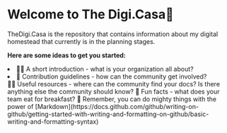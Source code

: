 # Welcome to The Digi.Casa👋

TheDigi.Casa is the repository that contains information about my digital homestead that currently is in the planning stages. 


**Here are some ideas to get you started:**

<li>🙋‍♀️ A short introduction - what is your organization all about?</li>
<li>🌈 Contribution guidelines - how can the community get involved?</li>
👩‍💻 Useful resources - where can the community find your docs? Is there anything else the community should know?
🍿 Fun facts - what does your team eat for breakfast?
🧙 Remember, you can do mighty things with the power of [Markdown](https://docs.github.com/github/writing-on-github/getting-started-with-writing-and-formatting-on-github/basic-writing-and-formatting-syntax)
